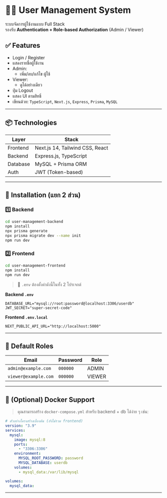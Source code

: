 # 🧑‍💼 User Management System

ระบบจัดการผู้ใช้งานแบบ Full Stack  
รองรับ **Authentication + Role-based Authorization** (Admin / Viewer)

## ✅ Features

- Login / Register
- แสดงรายชื่อผู้ใช้งาน
- Admin:
  - เพิ่ม/ลบ/แก้ไข ผู้ใช้
- Viewer:
  - ดูได้อย่างเดียว
- ปุ่ม Logout
- แสดง UI ตามสิทธิ์
- เขียนด้วย: `TypeScript`, `Next.js`, `Express`, `Prisma`, `MySQL`

---

## 📦 Technologies

| Layer      | Stack                              |
|------------|-------------------------------------|
| Frontend   | Next.js 14, Tailwind CSS, React     |
| Backend    | Express.js, TypeScript              |
| Database   | MySQL + Prisma ORM                  |
| Auth       | JWT (Token-based)                   |

---

## 🧩 Installation (แยก 2 ส่วน)

### 1️⃣ Backend

```bash
cd user-management-backend
npm install
npx prisma generate
npx prisma migrate dev --name init
npm run dev
```

### 2️⃣ Frontend

```bash
cd user-management-frontend
npm install
npm run dev
```

> 🔐 `.env` ต้องตั้งค่าดังนี้ในทั้ง 2 โปรเจกต์

**Backend `.env`**
```env
DATABASE_URL="mysql://root:password@localhost:3306/userdb"
JWT_SECRET="super-secret-code"
```

**Frontend `.env.local`**
```env
NEXT_PUBLIC_API_URL="http://localhost:5000"
```

---

## 🧪 Default Roles

| Email              | Password    | Role   |
|--------------------|-------------|--------|
| `admin@example.com`   | `000000`    | ADMIN  |
| `viewer@example.com`  | `000000`    | VIEWER |

---

## 🐳 (Optional) Docker Support

> คุณสามารถสร้าง `docker-compose.yml` สำหรับ backend + db ได้ง่าย ๆ เช่น:
```yaml
# ตัวอย่างโครงสร้างเบื้องต้น (ยังไม่รวม frontend)
version: "3.9"
services:
  mysql:
    image: mysql:8
    ports:
      - "3306:3306"
    environment:
      MYSQL_ROOT_PASSWORD: password
      MYSQL_DATABASE: userdb
    volumes:
      - mysql_data:/var/lib/mysql

volumes:
  mysql_data:
```

---
